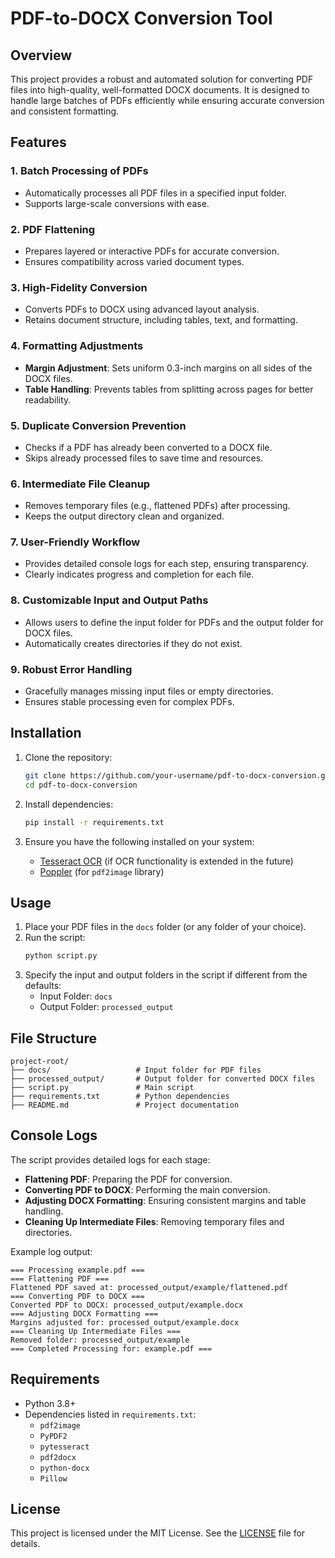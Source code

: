 # PDF-to-DOCX Conversion Tool

## Overview
This project provides a robust and automated solution for converting PDF files into high-quality, well-formatted DOCX documents. It is designed to handle large batches of PDFs efficiently while ensuring accurate conversion and consistent formatting.

## Features

### 1. Batch Processing of PDFs
- Automatically processes all PDF files in a specified input folder.
- Supports large-scale conversions with ease.

### 2. PDF Flattening
- Prepares layered or interactive PDFs for accurate conversion.
- Ensures compatibility across varied document types.

### 3. High-Fidelity Conversion
- Converts PDFs to DOCX using advanced layout analysis.
- Retains document structure, including tables, text, and formatting.

### 4. Formatting Adjustments
- **Margin Adjustment**: Sets uniform 0.3-inch margins on all sides of the DOCX files.
- **Table Handling**: Prevents tables from splitting across pages for better readability.

### 5. Duplicate Conversion Prevention
- Checks if a PDF has already been converted to a DOCX file.
- Skips already processed files to save time and resources.

### 6. Intermediate File Cleanup
- Removes temporary files (e.g., flattened PDFs) after processing.
- Keeps the output directory clean and organized.

### 7. User-Friendly Workflow
- Provides detailed console logs for each step, ensuring transparency.
- Clearly indicates progress and completion for each file.

### 8. Customizable Input and Output Paths
- Allows users to define the input folder for PDFs and the output folder for DOCX files.
- Automatically creates directories if they do not exist.

### 9. Robust Error Handling
- Gracefully manages missing input files or empty directories.
- Ensures stable processing even for complex PDFs.

## Installation

1. Clone the repository:
   ```bash
   git clone https://github.com/your-username/pdf-to-docx-conversion.git
   cd pdf-to-docx-conversion
   ```

2. Install dependencies:
   ```bash
   pip install -r requirements.txt
   ```

3. Ensure you have the following installed on your system:
   - [Tesseract OCR](https://github.com/tesseract-ocr/tesseract) (if OCR functionality is extended in the future)
   - [Poppler](https://poppler.freedesktop.org/) (for `pdf2image` library)

## Usage

1. Place your PDF files in the `docs` folder (or any folder of your choice).
2. Run the script:
   ```bash
   python script.py
   ```
3. Specify the input and output folders in the script if different from the defaults:
   - Input Folder: `docs`
   - Output Folder: `processed_output`

## File Structure
```
project-root/
├── docs/                   # Input folder for PDF files
├── processed_output/       # Output folder for converted DOCX files
├── script.py               # Main script
├── requirements.txt        # Python dependencies
├── README.md               # Project documentation
```

## Console Logs
The script provides detailed logs for each stage:
- **Flattening PDF**: Preparing the PDF for conversion.
- **Converting PDF to DOCX**: Performing the main conversion.
- **Adjusting DOCX Formatting**: Ensuring consistent margins and table handling.
- **Cleaning Up Intermediate Files**: Removing temporary files and directories.

Example log output:
```
=== Processing example.pdf ===
=== Flattening PDF ===
Flattened PDF saved at: processed_output/example/flattened.pdf
=== Converting PDF to DOCX ===
Converted PDF to DOCX: processed_output/example.docx
=== Adjusting DOCX Formatting ===
Margins adjusted for: processed_output/example.docx
=== Cleaning Up Intermediate Files ===
Removed folder: processed_output/example
=== Completed Processing for: example.pdf ===
```

## Requirements
- Python 3.8+
- Dependencies listed in `requirements.txt`:
  - `pdf2image`
  - `PyPDF2`
  - `pytesseract`
  - `pdf2docx`
  - `python-docx`
  - `Pillow`

## License
This project is licensed under the MIT License. See the [LICENSE](LICENSE) file for details.
